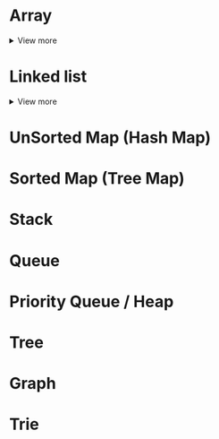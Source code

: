 # Array

<details>
<summary>View more</summary>

</details>

# Linked list

<details>
<summary>View more</summary>

## Single Linked List

## Double Linked List

## Circular Linked List

</details>

# UnSorted Map (Hash Map)

# Sorted Map (Tree Map)

# Stack

# Queue

# Priority Queue / Heap

# Tree

# Graph

# Trie
